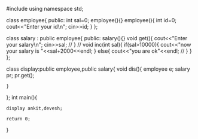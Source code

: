 #include<iostream>
using namespace std;

class employee{
    public:
    int sal=0;
    employee(){}
    employee(){
        int id=0;
        cout<<"Enter your id\n";
        cin>>id;
    }
};

class salary : public employee{
    public:
        salary(){}
    void get(){
        cout<<"Enter your salary\n";
        cin>>sal;
        // }
    // void inc(int sal){
        if(sal>10000){
            cout<<"now your salary is "<<sal+2000<<endl;
        }
        else{
            cout<<"you are ok"<<endl;
        // }
    }  
};

class display:public employee,public salary{
    void dis(){
        employee e;
        salary pr;
        pr.get();
        
    }
};
int main(){
    
    display ankit,devesh;

    return 0;
}
